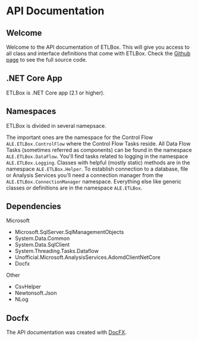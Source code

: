 # API Documentation

## Welcome 

Welcome to the API documentation of ETLBox. This will give you access to all class and interface definitions that come with ETLBox.
Check the [Github page](https://github.com/roadrunnerlenny/etlbox) to see the full source code.

## .NET Core App

ETLBox is .NET Core app (2.1 or higher).

## Namespaces

ETLBox is divided in several namepsace. 

The important ones are the namespace for the Control Flow `ALE.ETLBox.ControlFlow` where the Control Flow Tasks reside. 
All Data Flow Tasks (sometimes referred as components) can be found in the namespace `ALE.ETLBox.DataFlow`.
You'll find tasks related to logging in the namespace `ALE.ETLBox.Logging`.
Classes with helpful (mostly static) methods are in the namespace `ALE.ETLBox.Helper`.
To establish connection to a database, file or Analysis Services you'll need a connection manager from the `ALE.ETLBox.ConnectionManager` namespace.
Everything else like generic classes or definitions are in the namespace `ALE.ETLBox`.

## Dependencies

Microsoft
* Microsoft.SqlServer.SqlManagementObjects 
* System.Data.Common 
* System.Data.SqlClient
* System.Threading.Tasks.Dataflow 
* Unofficial.Microsoft.AnalysisServices.AdomdClientNetCore 
* Docfx

Other
* CsvHelper 
* Newtonsoft.Json
* NLog 

## Docfx

The API documentation was created with [DocFX](https://dotnet.github.io/docfx/).
